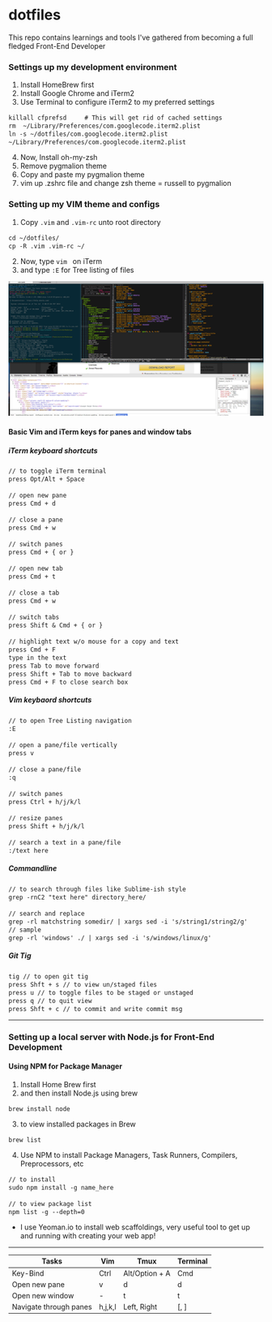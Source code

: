 dotfiles
=======================

This repo contains learnings and tools I've gathered from becoming a full fledged Front-End Developer

### Settings up my development environment
1. Install HomeBrew first
2. Install Google Chrome and iTerm2
3. Use Terminal to configure iTerm2 to my preferred settings

```
killall cfprefsd     # This will get rid of cached settings
rm  ~/Library/Preferences/com.googlecode.iterm2.plist
ln -s ~/dotfiles/com.googlecode.iterm2.plist ~/Library/Preferences/com.googlecode.iterm2.plist
```

4. Now, Install oh-my-zsh
5. Remove pygmalion theme
6. Copy and paste my pygmalion theme
7. vim up .zshrc file and change zsh theme = russell to pygmalion

### Setting up my VIM theme and configs
1. Copy ```.vim``` and ```.vim-rc``` unto root directory
```
cd ~/dotfiles/
cp -R .vim .vim-rc ~/
```
2. Now, type ```vim ``` on iTerm
3. and type ```:E``` for Tree listing of files

![Alt devenvironemnt](devenvironment.png)
#### Basic Vim and iTerm keys for panes and window tabs
##### iTerm keyboard shortcuts
```
// to toggle iTerm terminal
press Opt/Alt + Space

// open new pane
press Cmd + d

// close a pane
press Cmd + w

// switch panes
press Cmd + { or }

// open new tab
press Cmd + t

// close a tab
press Cmd + w

// switch tabs
press Shift & Cmd + { or }

// highlight text w/o mouse for a copy and text
press Cmd + F
type in the text
press Tab to move forward
press Shift + Tab to move backward
press Cmd + F to close search box

```
##### Vim keybaord shortcuts
```
// to open Tree Listing navigation
:E

// open a pane/file vertically
press v

// close a pane/file
:q

// switch panes
press Ctrl + h/j/k/l

// resize panes
press Shift + h/j/k/l

// search a text in a pane/file
:/text here
```
##### Commandline 
```
// to search through files like Sublime-ish style
grep -rnC2 "text here" directory_here/

// search and replace
grep -rl matchstring somedir/ | xargs sed -i 's/string1/string2/g'
// sample
grep -rl 'windows' ./ | xargs sed -i 's/windows/linux/g'
```
##### Git Tig
```
tig // to open git tig
press Shft + s // to view un/staged files
press u // to toggle files to be staged or unstaged
press q // to quit view
press Shft + c // to commit and write commit msg
```

<hr>

### Setting up a local server with Node.js for Front-End Development
#### Using NPM for Package Manager
1. Install Home Brew first
2. and then install Node.js using brew
```
brew install node
```
3. to view installed packages in Brew
```
brew list
```
4. Use NPM to install Package Managers, Task Runners, Compilers, Preprocessors, etc
```
// to install
sudo npm install -g name_here

// to view package list
npm list -g --depth=0
```
* I use Yeoman.io to install web scaffoldings, very useful tool to get up and running with creating your web app!

<hr>

Tasks | Vim | Tmux | Terminal
--- | --- | --- | ---
Key-Bind | Ctrl | Alt/Option + A | Cmd
Open new pane | v | d | d
Open new window | - | t | t
Navigate through panes | h,j,k,l | Left, Right | [, ]
